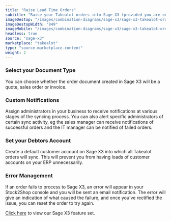 ```yaml
---
title: "Raise Lead Time Orders"
subtitle: "Raise your Takealot orders into Sage X3 (provided you are only doing lead time orders)."
imageDestop: "/images/combination-diagrams/sage-x3/sage-x3-takealot-orders.svg"
imageDestopWidth: "849"
imageMobile: "/images/combination-diagrams/sage-x3/sage-x3-takealot-orders.svg"
headless: true
source: "sage-x3"
marketplace: "takealot"
type: "source-marketplace-content"
weight: 2
---
```


### Select your Document Type
You can choose whether the order document created in Sage X3 will be a quote, sales order or invoice.

### Custom Notifications
Assign administrators in your business to receive notifications at various stages of the syncing process. You can also alert specific administrators of certain sync activity, eg the sales manager can receive notifications of successful orders and the IT manager can be notified of failed orders.

### Set your Debtors Account
Create a default customer account on Sage X3 into which all Takealot orders will sync. This will prevent you from having loads of customer accounts on your ERP unnecessarily.

### Error Management
If an order fails to process to Sage X3, an error will appear in your Stock2Shop console and you will be sent an email notification. The error will give an indication of what caused the failure, and once you’ve rectified the issue, you can reset the order to try again.

[Click here](/help/features/sage-x3/ "Sage X3 Features") to view our Sage X3 feature set.